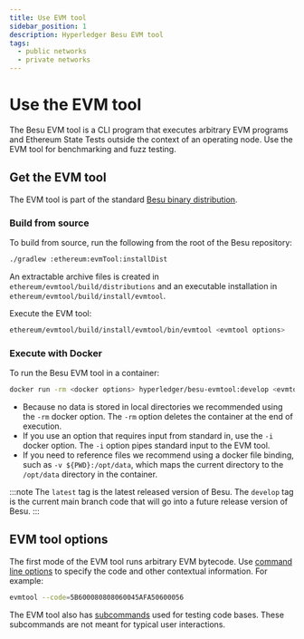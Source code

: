 ```yaml
---
title: Use EVM tool
sidebar_position: 1
description: Hyperledger Besu EVM tool
tags:
  - public networks
  - private networks
---
```


# Use the EVM tool

The Besu EVM tool is a CLI program that executes arbitrary EVM programs and Ethereum State Tests
outside the context of an operating node.
Use the EVM tool for benchmarking and fuzz testing.

## Get the EVM tool

The EVM tool is part of the standard [Besu binary distribution](../../get-started/install/binary-distribution.md).

### Build from source

To build from source, run the following from the root of the Besu repository:

```bash
./gradlew :ethereum:evmTool:installDist
```

An extractable archive files is created in `ethereum/evmtool/build/distributions` and an executable
installation in `ethereum/evmtool/build/install/evmtool`.

Execute the EVM tool:

```bash
ethereum/evmtool/build/install/evmtool/bin/evmtool <evmtool options>
```

### Execute with Docker

To run the Besu EVM tool in a container:

```bash
docker run -rm <docker options> hyperledger/besu-evmtool:develop <evmtool options>
```

- Because no data is stored in local directories we recommended using the `-rm` docker option.
  The `-rm` option deletes the container at the end of execution.
- If you use an option that requires input from standard in, use the `-i` docker option.
  The `-i` option pipes standard input to the EVM tool.
- If you need to reference files we recommend using a docker file binding, such as
  `-v ${PWD}:/opt/data`, which maps the current directory to the `/opt/data` directory in the container.

:::note
The `latest` tag is the latest released version of Besu.
The `develop` tag is the current main branch code that will go into a future release version of Besu.
:::

## EVM tool options

The first mode of the EVM tool runs arbitrary EVM bytecode.
Use [command line options](../../reference/evm-tool.md#options) to specify the code and other
contextual information.
For example:

```bash
evmtool --code=5B600080808060045AFA50600056
```

The EVM tool also has [subcommands](../../reference/evm-tool.md#subcommands) used for testing code bases.
These subcommands are not meant for typical user interactions.
